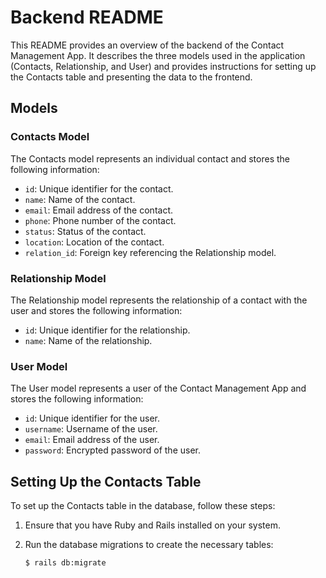 # Backend README

This README provides an overview of the backend of the Contact Management App. It describes the three models used in the application (Contacts, Relationship, and User) and provides instructions for setting up the Contacts table and presenting the data to the frontend.

## Models

### Contacts Model

The Contacts model represents an individual contact and stores the following information:

- `id`: Unique identifier for the contact.
- `name`: Name of the contact.
- `email`: Email address of the contact.
- `phone`: Phone number of the contact.
- `status`: Status of the contact.
- `location`: Location of the contact.
- `relation_id`: Foreign key referencing the Relationship model.

### Relationship Model

The Relationship model represents the relationship of a contact with the user and stores the following information:

- `id`: Unique identifier for the relationship.
- `name`: Name of the relationship.

### User Model

The User model represents a user of the Contact Management App and stores the following information:

- `id`: Unique identifier for the user.
- `username`: Username of the user.
- `email`: Email address of the user.
- `password`: Encrypted password of the user.

## Setting Up the Contacts Table

To set up the Contacts table in the database, follow these steps:

1. Ensure that you have Ruby and Rails installed on your system.

2. Run the database migrations to create the necessary tables:

   ```shell
   $ rails db:migrate
